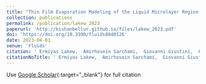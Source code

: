 ```yaml
---
title: "Thin Film Evaporation Modeling of the Liquid Microlayer Region in a Dewetting Water Bubble"
collection: publications
permalink: /publication/lakew_2023
paperurl: 'http://kishanbellur.github.io/files/lakew_2023.pdf'
doi: 'https://doi.org/10.3390/fluids8040126'
date: 2023-04-01
venue: 'Fluids'
citation: ' Ermiyas Lakew,  Amirhosein Sarchami,  Giovanni Giustini,  Hyungdae Kim,  Kishan Bellur.'
citationNoTitle: ' Ermiyas Lakew,  Amirhosein Sarchami,  Giovanni Giustini,  Hyungdae Kim,  Kishan Bellur. <i>Fluids</i>, 2023.'
---
```

Use [Google Scholar](https://scholar.google.com/scholar?q=Thin+Film+Evaporation+Modeling+of+the+Liquid+Microlayer+Region+in+a+Dewetting+Water+Bubble){:target="_blank"} for full citation